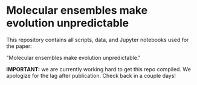 # Molecular ensembles make evolution unpredictable

This repository contains all scripts, data, and Jupyter notebooks used for the paper:

"Molecular ensembles make evolution unpredictable."

**IMPORTANT:** we are currently working hard to get this repo compiled. We apologize for the lag after publication. Check back in a couple days!
